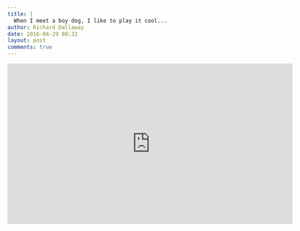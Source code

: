```yaml
---
title: |
  When I meet a boy dog, I like to play it cool...
author: Richard Dallaway
date: 2016-04-29 08:32
layout: post
comments: true
---
```



<iframe src="https://player.vimeo.com/video/164678528" width="640" height="360" frameborder="0" webkitallowfullscreen mozallowfullscreen allowfullscreen></iframe>

